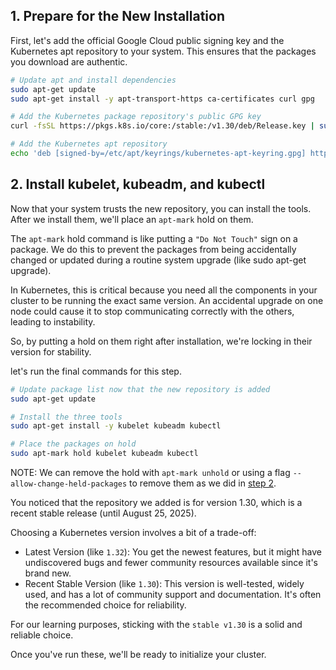 ## 1. Prepare for the New Installation

First, let's add the official Google Cloud public signing key and the Kubernetes apt repository to your system. This ensures that the packages you download are authentic.

```bash
# Update apt and install dependencies
sudo apt-get update
sudo apt-get install -y apt-transport-https ca-certificates curl gpg

# Add the Kubernetes package repository's public GPG key
curl -fsSL https://pkgs.k8s.io/core:/stable:/v1.30/deb/Release.key | sudo gpg --dearmor -o /etc/apt/keyrings/kubernetes-apt-keyring.gpg

# Add the Kubernetes apt repository
echo 'deb [signed-by=/etc/apt/keyrings/kubernetes-apt-keyring.gpg] https://pkgs.k8s.io/core:/stable:/v1.30/deb/ /' | sudo tee /etc/apt/sources.list.d/kubernetes.list
```
## 2. Install kubelet, kubeadm, and kubectl

Now that your system trusts the new repository, you can install the tools. After we install them, we'll place an `apt-mark` hold on them.

The `apt-mark` hold command is like putting a `"Do Not Touch"` sign on a package. We do this to prevent the packages from being accidentally changed or updated during a routine system upgrade (like sudo apt-get upgrade).

In Kubernetes, this is critical because you need all the components in your cluster to be running the exact same version. An accidental upgrade on one node could cause it to stop communicating correctly with the others, leading to instability.

So, by putting a hold on them right after installation, we're locking in their version for stability.

let's run the final commands for this step.

```bash
# Update package list now that the new repository is added
sudo apt-get update

# Install the three tools
sudo apt-get install -y kubelet kubeadm kubectl

# Place the packages on hold
sudo apt-mark hold kubelet kubeadm kubectl
```
NOTE: We can remove the hold with `apt-mark unhold` or using a flag `--allow-change-held-packages` to remove them as we did in [step 2](./step2.md).

You noticed that the repository we added is for version 1.30, which is a recent stable release (until August 25, 2025). 

Choosing a Kubernetes version involves a bit of a trade-off:

* Latest Version (like `1.32`): You get the newest features, but it might have undiscovered bugs and fewer community resources available since it's brand new.
* Recent Stable Version (like `1.30`): This version is well-tested, widely used, and has a lot of community support and documentation. It's often the recommended choice for reliability.

For our learning purposes, sticking with the `stable v1.30` is a solid and reliable choice.

Once you've run these, we'll be ready to initialize your cluster. 